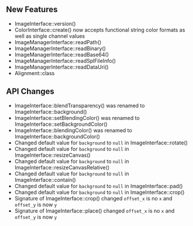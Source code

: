 ## New Features

- ImageInterface::version()
- ColorInterface::create() now accepts functional string color formats as well as single channel values
- ImageManagerInterface::readPath()
- ImageManagerInterface::readBinary()
- ImageManagerInterface::readBase64()
- ImageManagerInterface::readSplFileInfo()
- ImageManagerInterface::readDataUri()
- Alignment::class

## API Changes

- ImageInterface::blendTransparency() was renamed to ImageInterface::background()
- ImageInterface::setBlendingColor() was renamed to ImageInterface::setBackgroundColor()
- ImageInterface::blendingColor() was renamed to ImageInterface::backgroundColor()
- Changed default value for `background` to `null` in ImageInterface::rotate()
- Changed default value for `background` to `null` in ImageInterface::resizeCanvas()
- Changed default value for `background` to `null` in ImageInterface::resizeCanvasRelative()
- Changed default value for `background` to `null` in ImageInterface::contain()
- Changed default value for `background` to `null` in ImageInterface::pad()
- Changed default value for `background` to `null` in ImageInterface::crop()
- Signature of ImageInterface::crop() changed `offset_x` is no `x` and `offset_y` is now `y`
- Signature of ImageInterface::place() changed `offset_x` is no `x` and `offset_y` is now `y`
